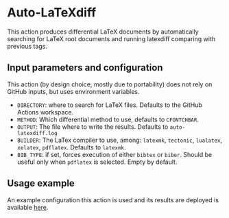 # Auto-LaTeXdiff

This action produces differential LaTeX documents by automatically searching for LaTeX root documents and running latexdiff comparing with previous tags.

## Input parameters and configuration

This action (by design choice, mostly due to portability) does not rely on GitHub inputs, but uses environment variables.

* `DIRECTORY`: where to search for LaTeX files. Defaults to the GitHub Actions workspace.
* `METHOD`: Which differential method to use, defaults to `CFONTCHBAR`.
* `OUTPUT`: The file where to write the results. Defaults to `auto-latexdiff.log`
* `BUILDER`: The LaTex compiler to use, among: `latexmk`, `tectonic`, `lualatex`, `xelatex`, `pdflatex`.
Defaults to `latexmk`.
* `BIB_TYPE`: if set, forces execution of either `bibtex` or `biber`.
Should be useful only when `pdflatex` is selected.
Empty by default.

## Usage example

An example configuration this action is used and its results are deployed is available [here](https://github.com/DanySK/centralized-automated-deployer/blob/master/LaTeX%20diff/.github/workflows/auto-latexdiff.yml).
